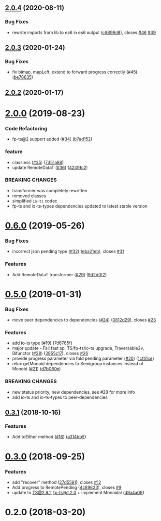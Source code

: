## [2.0.4](https://github.com/devexperts/remote-data-ts/compare/v2.0.3...v2.0.4) (2020-08-11)


### Bug Fixes

* rewrite imports from lib to es6 in es6 output ([c6899d8](https://github.com/devexperts/remote-data-ts/commit/c6899d8e70ee5f3c617b0bf7756dfb2a7f0dda6e)), closes [#46](https://github.com/devexperts/remote-data-ts/issues/46) [#49](https://github.com/devexperts/remote-data-ts/issues/49)



## [2.0.3](https://github.com/devexperts/remote-data-ts/compare/v2.0.2...v2.0.3) (2020-01-24)


### Bug Fixes

* fix bimap, mapLeft, extend to forward progress correctly ([#45](https://github.com/devexperts/remote-data-ts/issues/45)) ([be78635](https://github.com/devexperts/remote-data-ts/commit/be78635c4cf77a9dd1531b745f17638194b0e15a))



## [2.0.2](https://github.com/devexperts/remote-data-ts/compare/v2.0.0...v2.0.2) (2020-01-17)



# [2.0.0](https://github.com/devexperts/remote-data-ts/compare/v0.6.0...v2.0.0) (2019-08-23)


### Code Refactoring

* fp-ts@2 support added ([#34](https://github.com/devexperts/remote-data-ts/issues/34)) ([b7ad152](https://github.com/devexperts/remote-data-ts/commit/b7ad152d5058129f05c9e5a1d901310250b1dbbe))


### feature

* classless ([#35](https://github.com/devexperts/remote-data-ts/issues/35)) ([7351a88](https://github.com/devexperts/remote-data-ts/commit/7351a880e2cd416449d33e870675e967a2f23916))
* update RemoteDataT ([#36](https://github.com/devexperts/remote-data-ts/issues/36)) ([4249fc2](https://github.com/devexperts/remote-data-ts/commit/4249fc2722a28727132ced10d255d327007b93b0))


### BREAKING CHANGES

* transformer was completely rewritten
* removed classes
* simplified `io-ts` codec
* fp-ts and io-ts-types dependencies updated to latest stable version



# [0.6.0](https://github.com/devexperts/remote-data-ts/compare/v0.5.0...v0.6.0) (2019-05-26)


### Bug Fixes

* incorrect json pending type ([#32](https://github.com/devexperts/remote-data-ts/issues/32)) ([eba21eb](https://github.com/devexperts/remote-data-ts/commit/eba21eb7643741d01ce8776ea56b94b18103dc82)), closes [#31](https://github.com/devexperts/remote-data-ts/issues/31)


### Features

* Add RemoteDataT transformer ([#29](https://github.com/devexperts/remote-data-ts/issues/29)) ([9d2d0f2](https://github.com/devexperts/remote-data-ts/commit/9d2d0f2bec494a033f10f2659eb456c0f781dcdd))



# [0.5.0](https://github.com/devexperts/remote-data-ts/compare/v0.3.1...v0.5.0) (2019-01-31)


### Bug Fixes

* move peer dependencies to dependencies ([#24](https://github.com/devexperts/remote-data-ts/issues/24)) ([0812d29](https://github.com/devexperts/remote-data-ts/commit/0812d29796723f51ef8c1ea6c222b6e2291ab34e)), closes [#23](https://github.com/devexperts/remote-data-ts/issues/23)


### Features

* add io-ts type ([#19](https://github.com/devexperts/remote-data-ts/issues/19)) ([7d6785f](https://github.com/devexperts/remote-data-ts/commit/7d6785f4211ee263dacc73100677ca5c0b1994d2))
* major update - Fail fast ap, TS/fp-ts/io-ts upgrade, Traversable2v, Bifunctor ([#28](https://github.com/devexperts/remote-data-ts/issues/28)) ([3955c17](https://github.com/devexperts/remote-data-ts/commit/3955c175e427dacdb87ec7351ea451b0b7c454ad)), closes [#26](https://github.com/devexperts/remote-data-ts/issues/26)
* provide progress parameter via fold pending parameter ([#20](https://github.com/devexperts/remote-data-ts/issues/20)) ([1cf41ce](https://github.com/devexperts/remote-data-ts/commit/1cf41ceda67507d979068471214d687ffe8b967c))
* relax getMonoid dependencies to Semigroup instances instead of Monoid ([#21](https://github.com/devexperts/remote-data-ts/issues/21)) ([d7b060e](https://github.com/devexperts/remote-data-ts/commit/d7b060e9298af11419991629f5da28d44759f972))


### BREAKING CHANGES

* new status priority, new dependencies, see #28 for more info
* add io-ts and io-ts-types to peer-dependencies



## [0.3.1](https://github.com/devexperts/remote-data-ts/compare/v0.3.0...v0.3.1) (2018-10-16)


### Features

* Add toEither method ([#16](https://github.com/devexperts/remote-data-ts/issues/16)) ([a314bb5](https://github.com/devexperts/remote-data-ts/commit/a314bb53e753307879d069ad1591e819260a871b))



# [0.3.0](https://github.com/devexperts/remote-data-ts/compare/0.2.0...v0.3.0) (2018-09-25)


### Features

* add "recover" method ([27d5591](https://github.com/devexperts/remote-data-ts/commit/27d559131dee5aa316b8c1e91d56db9176b1db05)), closes [#12](https://github.com/devexperts/remote-data-ts/issues/12)
* Add progress to RemotePending ([4c89823](https://github.com/devexperts/remote-data-ts/commit/4c89823a66852ea0bb4924e95603d5c2bad388f8)), closes [#9](https://github.com/devexperts/remote-data-ts/issues/9)
* update to TS@2.8.1, fp-ts@1.2.0 + implement Monoidal ([d9a4a09](https://github.com/devexperts/remote-data-ts/commit/d9a4a09296940dbadd54c3b8c32aeaba31a7686d))



# 0.2.0 (2018-03-20)




